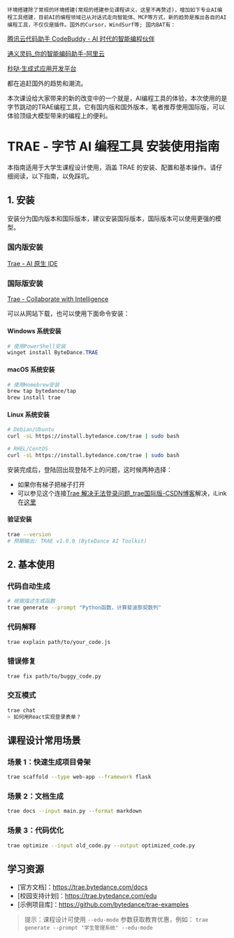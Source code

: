     环境搭建除了常规的环境搭建(常规的搭建参见课程讲义，这里不再赘述)，增加如下专业AI编程工具搭建，目前AI的编程领域已从对话式走向智能体、MCP等方式，新的趋势是推出各自的AI编程工具，不仅仅是插件。国外的Cursor，WindSurf等; 国内BAT有：

[腾讯云代码助手 CodeBuddy - AI 时代的智能编程伙伴](https://copilot.tencent.com/)

[通义灵码_你的智能编码助手-阿里云](https://lingma.aliyun.com/)

[秒哒·生成式应用开发平台](https://appmiaoda.com/)

都在追赶国外的趋势和潮流。

本次课设给大家带来的新的改变中的一个就是，AI编程工具的体验，本次使用的是字节跳动的TRAE编程工具，它有国内版和国外版本，笔者推荐使用国际版，可以体验顶级大模型带来的编程上的便利。

# TRAE - 字节 AI 编程工具 安装使用指南

本指南适用于大学生课程设计使用，涵盖 TRAE 的安装、配置和基本操作。请仔细阅读，以下指南，以免踩坑。

## 1. 安装

安装分为国内版本和国际版本，建议安装国际版本，国际版本可以使用更强的模型。

### 国内版安装

[Trae - AI 原生 IDE](https://www.trae.com.cn/)

### 国际版安装

[Trae - Collaborate with Intelligence](https://www.trae.ai/)

可以从网站下载，也可以使用下面命令安装：

#### Windows 系统安装

```powershell
# 使用PowerShell安装
winget install ByteDance.TRAE
```

#### macOS 系统安装

```bash
# 使用Homebrew安装
brew tap bytedance/tap
brew install trae
```

#### Linux 系统安装

```bash
# Debian/Ubuntu
curl -sL https://install.bytedance.com/trae | sudo bash

# RHEL/CentOS
curl -sL https://install.bytedance.com/trae | sudo bash
```

安装完成后，登陆回出现登陆不上的问题，这时候两种选择：

- 如果你有梯子把梯子打开
- 可以参见这个连接[Trae 解决无法登录问题_trae国际版-CSDN博客](https://blog.csdn.net/2301_80254763/article/details/146469421)解决，iLink在[这里](./资源包/iLink.zip)

#### 验证安装

```bash
trae --version
# 预期输出: TRAE v1.0.0 (ByteDance AI Toolkit)
```

## 2. 基本使用

### 代码自动生成

```bash
# 根据描述生成函数
trae generate --prompt "Python函数，计算斐波那契数列"
```

### 代码解释

```bash
trae explain path/to/your_code.js
```

### 错误修复

```bash
trae fix path/to/buggy_code.py
```

### 交互模式

```bash
trae chat
> 如何用React实现登录表单？
```

## 课程设计常用场景

### 场景 1：快速生成项目骨架

```bash
trae scaffold --type web-app --framework flask
```

### 场景 2：文档生成

```bash
trae docs --input main.py --format markdown
```

### 场景 3：代码优化

```bash
trae optimize --input old_code.py --output optimized_code.py
```

## 学习资源

- [官方文档]：https://trae.bytedance.com/docs
- [校园支持计划]：https://trae.bytedance.com/edu
- [示例项目库]：https://github.com/bytedance/trae-examples

> 提示：课程设计可使用 `--edu-mode` 参数获取教育优惠，例如：
> `trae generate --prompt "学生管理系统" --edu-mode`
